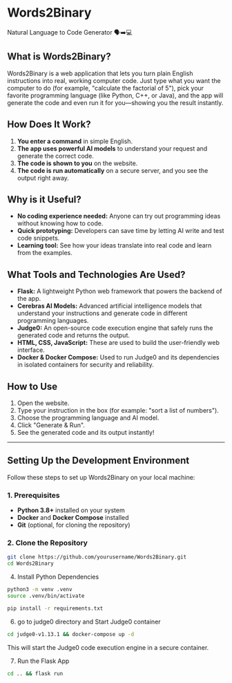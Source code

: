 # Words2Binary
Natural Language to Code Generator 🗣️➡️💻

## What is Words2Binary?

Words2Binary is a web application that lets you turn plain English instructions into real, working computer code. Just type what you want the computer to do (for example, "calculate the factorial of 5"), pick your favorite programming language (like Python, C++, or Java), and the app will generate the code and even run it for you—showing you the result instantly.

## How Does It Work?

1. **You enter a command** in simple English.
2. **The app uses powerful AI models** to understand your request and generate the correct code.
3. **The code is shown to you** on the website.
4. **The code is run automatically** on a secure server, and you see the output right away.

## Why is it Useful?

- **No coding experience needed:** Anyone can try out programming ideas without knowing how to code.
- **Quick prototyping:** Developers can save time by letting AI write and test code snippets.
- **Learning tool:** See how your ideas translate into real code and learn from the examples.

## What Tools and Technologies Are Used?

- **Flask:** A lightweight Python web framework that powers the backend of the app.
- **Cerebras AI Models:** Advanced artificial intelligence models that understand your instructions and generate code in different programming languages.
- **Judge0:** An open-source code execution engine that safely runs the generated code and returns the output.
- **HTML, CSS, JavaScript:** These are used to build the user-friendly web interface.
- **Docker & Docker Compose:** Used to run Judge0 and its dependencies in isolated containers for security and reliability.


## How to Use

1. Open the website.
2. Type your instruction in the box (for example: "sort a list of numbers").
3. Choose the programming language and AI model.
4. Click "Generate & Run".
5. See the generated code and its output instantly!

---


## Setting Up the Development Environment

Follow these steps to set up Words2Binary on your local machine:

### 1. Prerequisites

- **Python 3.8+** installed on your system
- **Docker** and **Docker Compose** installed
- **Git** (optional, for cloning the repository)

### 2. Clone the Repository

```bash
git clone https://github.com/yourusername/Words2Binary.git
cd Words2Binary
```

4. Install Python Dependencies
```bash
python3 -m venv .venv
source .venv/bin/activate
```
```bash
pip install -r requirements.txt
```
6. go to judge0 directory and Start Judge0 container
```bash
cd judge0-v1.13.1 && docker-compose up -d
```

This will start the Judge0 code execution engine in a secure container.

7. Run the Flask App
```bash
cd .. && flask run
```
